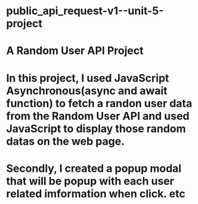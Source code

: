 # public_api_request-v1--unit-5-project

# A Random User API Project

# In this project, I used JavaScript Asynchronous(async and await function) to fetch a randon user data from the Random User API and used JavaScript to display those random datas on the web page.

# Secondly, I created a popup modal that will be popup with each user related imformation when click. etc



